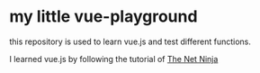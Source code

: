 # my little vue-playground

this repository is used to learn vue.js and test different functions.

I learned vue.js by following the tutorial of [The Net Ninja](https://www.youtube.com/playlist?list=PL4cUxeGkcC9gQcYgjhBoeQH7wiAyZNrYa)
